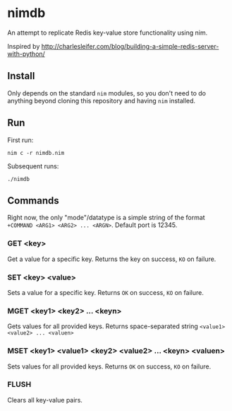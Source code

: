 # nimdb
An attempt to replicate Redis key-value store functionality using nim.

Inspired by http://charlesleifer.com/blog/building-a-simple-redis-server-with-python/

## Install

Only depends on the standard `nim` modules, so you don't need to do anything beyond cloning this repository and having `nim` installed.

## Run

First run:

`nim c -r nimdb.nim`  

Subsequent runs: 

`./nimdb`

## Commands

Right now, the only "mode"/datatype is a simple string of the format `+COMMAND <ARG1> <ARG2> ... <ARGN>`.  Default port is 12345.

### GET \<key\>

Get a value for a specific key.  Returns the key on success, `KO` on failure.

### SET \<key\> \<value\>
  
Sets a value for a specific key.  Returns `OK` on success, `KO` on failure.

### MGET \<key1\> \<key2\> ... \<keyn\>
  
Gets values for all provided keys.  Returns space-separated string `<value1> <value2> ... <valuen>`
  
### MSET \<key1\> \<value1\> \<key2\> \<value2\> ... \<keyn\> \<valuen\>
  
Sets values for all provided keys.  Returns `OK` on success, `KO` on failure.

### FLUSH

Clears all key-value pairs.
